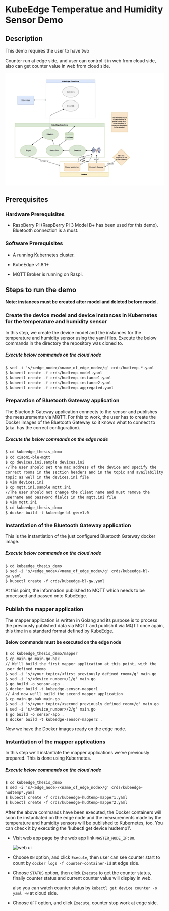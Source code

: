 # KubeEdge Temperatue and Humidity Sensor Demo

## Description

This demo requires the user to have two 

Counter run at edge side, and user can control it in web from cloud side, also can get counter value in web from cloud side.

![function model](./images/function-level_model.jpg)


## Prerequisites

### Hardware Prerequisites

* RaspBerry PI (RaspBerry PI 3 Model B+ has been used for this demo). Bluetooth connection is a must.

### Software Prerequisites

* A running Kubernetes cluster.

* KubeEdge v1.8.1+

* MQTT Broker is running on Raspi.

## Steps to run the demo

**Note: instances must be created after model and deleted before model.**

### Create the device model and device instances in Kubernetes for the temperature and humidity sensor

In this step, we create the device model and the instances for the temperature and humidity sensor using the yaml files.
Execute the below commands in the directory the repository was cloned to.

##### Execute below commands on the cloud node

```console
$ sed -i 's/<edge_node>/<name_of_edge_node>/g' crds/hudtemp-*.yaml
$ kubectl create -f crds/hudtemp-model.yaml
$ kubectl create -f crds/hudtemp-instance1.yaml
$ kubectl create -f crds/hudtemp-instance2.yaml
$ kubectl create -f crds/hudtemp-aggregated.yaml
```

### Preparation of Bluetooth Gateway application

The Bluetooth Gateway application connects to the sensor and publishes the measurements via MQTT.
For this to work, the user has to create the Docker images of the Bluetooth Gateway so it knows what to connect to (aka. has the correct configuration).

##### Execute the below commands on the edge node

```console
$ cd kubeedge_thesis_demo
$ cd xiaomi-ble-mqtt
$ cp devices.ini.sample devices.ini
//The user should set the mac address of the device and specify the correct rooms in the section headers and in the topic and availability topic as well in the devices.ini file
$ vim devices.ini
$ cp mqtt.ini.sample mqtt.ini
//The user should not change the client name and must remove the username and password fields in the mqtt.ini file
$ vim mqtt.ini
$ cd kubeedge_thesis_demo
$ docker build -t kubeedge-bl-gw:v1.0
```

### Instantiation of the Bluetooth Gateway application

This is the instantiation of the just configured Bluetooth Gateway docker image.

##### Execute below commands on the cloud node

```console
$ cd kubeedge_thesis_demo
$ sed -i 's/<edge_node>/<name_of_edge_node>/g' crds/kubeedge-bl-gw.yaml
$ kubectl create -f crds/kubeedge-bl-gw.yaml
```

At this point, the information published to MQTT which needs to be processed and passed onto KubeEdge.

### Publish the mapper application

The mapper application is written in Golang and its purpose is to process the previously published data via MQTT and publish it via MQTT once again, this time in a standard format defined by KubeEdge.

#### Below commands must be executed on the edge node

```console
$ cd kubeedge_thesis_demo/mapper
$ cp main.go main.go.bak
// We'll build the first mapper application at this point, with the user defined rooms
$ sed -i 's/<your_topic>/<first_previously_defined_room>/g' main.go
$ sed -i 's/<device_number>/1/g' main.go
$ go build -o sensor-app .
$ docker build -t kubeedge-sensor-mapper1 .
// And now we'll build the second mapper application
$ cp main.go.bak main.go
$ sed -i 's/<your_topic>/<second_previously_defined_room>/g' main.go
$ sed -i 's/<device_number>/2/g' main.go
$ go build -o sensor-app .
$ docker build -t kubeedge-sensor-mapper2 .
```

Now we have the Docker images ready on the edge node.

### Instantiation of the mapper applications

In this step we'll instantiate the mapper applications we've previously prepared. This is done using Kubernetes.

##### Execute below commands on the cloud node

```console
$ cd kubeedge_thesis_demo
$ sed -i 's/<edge_node>/<name_of_edge_node>/g' crds/kubeedge-hudtemp*.yaml
$ kubectl create -f crds/kubeedge-hudtemp-mapper1.yaml
$ kubectl create -f crds/kubeedge-hudtemp-mapper2.yaml
```

After the above commands have been executed, the Docker containers will soon be instantiated on the edge node and the measurements made by the temperature and humidity sensors will be published to Kubernetes, too. You can check it by executing the 'kubectl get device hudtemp1'.

* Visit web app page by the web app link `MASTER_NODE_IP:80`.

  ![web ui](./images/web-ui.png)

* Choose `ON` option, and click `Execute`, then user can see counter start to count by `docker logs -f counter-container-id` at edge side.

* Choose `STATUS` option, then click `Execute` to get the counter status, finally counter status and current counter value will display in web.

  also you can watch counter status by `kubectl get device counter -o yaml -w` at cloud side.

* Choose `OFF` option, and click `Execute`, counter stop work at edge side.
